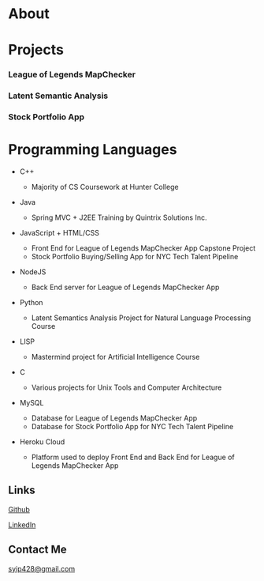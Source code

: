 # About

# Projects

### League of Legends MapChecker

### Latent Semantic Analysis

### Stock Portfolio App

# Programming Languages

* C++
	* Majority of CS Coursework at Hunter College

* Java
	* Spring MVC + J2EE Training by Quintrix Solutions Inc.

* JavaScript + HTML/CSS
	* Front End for League of Legends MapChecker App Capstone Project
	* Stock Portfolio Buying/Selling App for NYC Tech Talent Pipeline

* NodeJS
	* Back End server for League of Legends MapChecker App

* Python
	* Latent Semantics Analysis Project for Natural Language Processing Course

* LISP
	* Mastermind project for Artificial Intelligence Course

* C
	* Various projects for Unix Tools and Computer Architecture

* MySQL
	* Database for League of Legends MapChecker App
	* Database for Stock Portfolio App for NYC Tech Talent Pipeline

* Heroku Cloud
	* Platform used to deploy Front End and Back End for League of Legends MapChecker App

## Links

[Github](https://github.com/doubleyip)

[LinkedIn](https://www.linkedin.com/in/simon-yip-926789142/)

## Contact Me

syip428@gmail.com